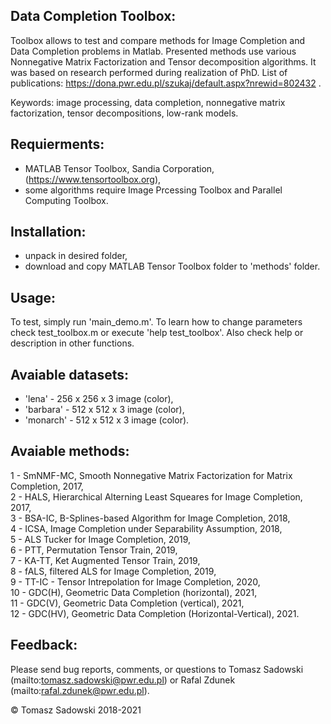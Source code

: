 Data Completion Toolbox:
------------
Toolbox allows to test and compare methods for Image Completion and Data Completion problems in Matlab.
Presented methods use various Nonnegative Matrix Factorization and Tensor decomposition algorithms. 
It was based on research performed during realization of PhD. List of publications: https://dona.pwr.edu.pl/szukaj/default.aspx?nrewid=802432 . 

Keywords: image processing, data completion, nonnegative matrix factorization, tensor decompositions, low-rank models.

Requierments:
------------
- MATLAB Tensor Toolbox, Sandia Corporation, (https://www.tensortoolbox.org), 
- some algorithms require Image Prcessing Toolbox and Parallel Computing Toolbox.

Installation:
------------
- unpack in desired folder,
- download and copy MATLAB Tensor Toolbox folder to 'methods' folder. 

Usage:
------------
To test, simply run 'main_demo.m'. 
To learn how to change parameters check test_toolbox.m or execute 'help test_toolbox'. Also check help or description in other functions.

Avaiable datasets: 
------------
- 'lena' - 256 x 256 x 3 image (color),
- 'barbara' - 512 x 512 x 3 image (color),
- 'monarch' - 512 x 512 x 3 image (color).

Avaiable methods:
------------  
1 - SmNMF-MC, Smooth Nonnegative Matrix Factorization for Matrix Completion, 2017,   
2 - HALS, Hierarchical Alterning Least Squeares for Image Completion, 2017,   
3 - BSA-IC, B-Splines-based Algorithm for Image Completion, 2018,   
4 - ICSA, Image Completion under Separability Assumption, 2018,   
5 - ALS Tucker for Image Completion, 2019,   
6 - PTT, Permutation Tensor Train, 2019,   
7 - KA-TT, Ket Augmented Tensor Train, 2019,    
8 - fALS, filtered ALS for Image Completion, 2019,   
9 - TT-IC - Tensor Intrepolation for Image Completion, 2020,   
10 - GDC(H), Geometric Data Completion (horizontal), 2021,   
11 - GDC(V), Geometric Data Completion (vertical), 2021,   
12 - GDC(HV), Geometric Data Completion (Horizontal-Vertical), 2021.

Feedback:
------------
Please send bug reports, comments, or questions to Tomasz Sadowski (mailto:tomasz.sadowski@pwr.edu.pl) or Rafal Zdunek (mailto:rafal.zdunek@pwr.edu.pl).


© Tomasz Sadowski 2018-2021
